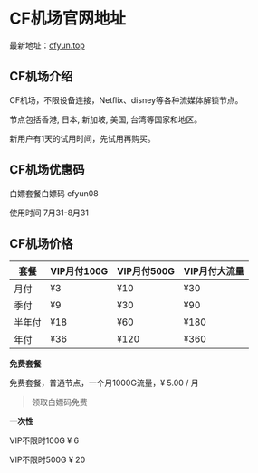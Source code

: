 # CF机场官网地址

最新地址：[cfyun.top](https://cfyun.top/#/login?code=3y8e68Ni)

## CF机场介绍

CF机场，不限设备连接，Netflix、disney等各种流媒体解锁节点。

节点包括香港, 日本, 新加坡, 美国, 台湾等国家和地区。

新用户有1天的试用时间，先试用再购买。

## CF机场优惠码

白嫖套餐白嫖码 cfyun08

使用时间 7月31-8月31

## CF机场价格

|套餐|VIP月付100G|VIP月付500G|VIP月付大流量|
|----|----|----|----|
|月付|¥3|¥10|¥30|
|季付|¥9|¥30|¥90|
|半年付|¥18|¥60|¥180|
|年付|¥36|¥120|¥360|

**免费套餐**

免费套餐，普通节点，一个月1000G流量，¥ 5.00 / 月

> 领取白嫖码免费

**一次性**

VIP不限时100G ¥ 6

VIP不限时500G ¥ 20
